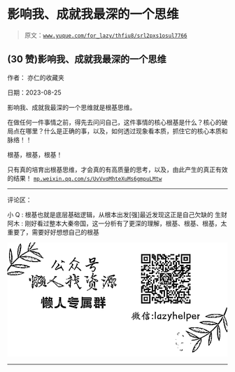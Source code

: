 # 影响我、成就我最深的一个思维

> 原文：[`www.yuque.com/for_lazy/thfiu8/srl2pxs1osul7766`](https://www.yuque.com/for_lazy/thfiu8/srl2pxs1osul7766)

## (30 赞)影响我、成就我最深的一个思维

作者： 亦仁的收藏夹

日期：2023-08-25

影响我、成就我最深的一个思维就是根基思维。

在做任何一件事情之前，得先去问问自己，这件事情的核心根基是什么？核心的破局点在哪里？什么是正确的事，以及，如何透过现象看本质，抓住它的核心本质和脉络！！

根基，根基，根基！

只有真的培育出根基思维，才会真的有高质量的思考，以及，由此产生的真正有效的结果！
[`mp.weixin.qq.com/s/UvVvqMhteXuMs6gmpuLMtw`](https://mp.weixin.qq.com/s/UvVvqMhteXuMs6gmpuLMtw)

* * *

评论区：

小 Q : 根基也就是底层基础逻辑，从根本出发[强]最近发现这正是自己欠缺的
生财阿木 : 刚好看过整本大秦帝国，这一分析有了更深的理解，根基、根基、根基，太重要了，需要好好想想自己的根基

![](img/1c37d505930596d12a88ab23e11aa07a.png)

* * *